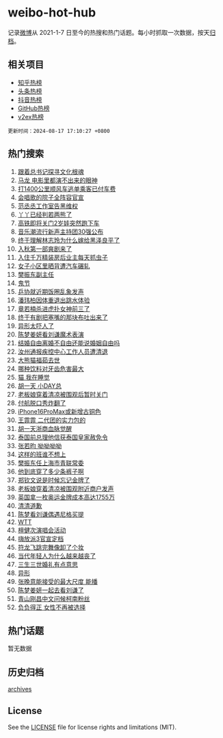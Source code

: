 # weibo-hot-hub

记录[微博](https://www.weibo.com)从 2021-1-7 日至今的热搜和热门话题。每小时抓取一次数据，按天[归档](archives)。

## 相关项目

- [知乎热榜](https://github.com/lonnyzhang423/zhihu-hot-hub)
- [头条热榜](https://github.com/lonnyzhang423/toutiao-hot-hub)
- [抖音热榜](https://github.com/lonnyzhang423/douyin-hot-hub)
- [GitHub热榜](https://github.com/lonnyzhang423/github-hot-hub)
- [v2ex热榜](https://github.com/lonnyzhang423/v2ex-hot-hub)


`更新时间：2024-08-17 17:10:27 +0800`

## 热门搜索

1. [跟着总书记探寻文化根魂](https://m.weibo.cn/search?containerid=100103type%3D1%26t%3D10%26q%3D%23%E8%B7%9F%E7%9D%80%E6%80%BB%E4%B9%A6%E8%AE%B0%E6%8E%A2%E5%AF%BB%E6%96%87%E5%8C%96%E6%A0%B9%E9%AD%82%23&stream_entry_id=51&isnewpage=1&extparam=seat%3D1%26stream_entry_id%3D51%26c_type%3D51%26dgr%3D0%26cate%3D10103%26q%3D%2523%25E8%25B7%259F%25E7%259D%2580%25E6%2580%25BB%25E4%25B9%25A6%25E8%25AE%25B0%25E6%258E%25A2%25E5%25AF%25BB%25E6%2596%2587%25E5%258C%2596%25E6%25A0%25B9%25E9%25AD%2582%2523%26pos%3D0%26filter_type%3Drealtimehot%26display_time%3D1723885826%26pre_seqid%3D1723885826642016269168)
1. [马龙 电影里都演不出来的眼神](https://m.weibo.cn/search?containerid=100103type%3D1%26t%3D10%26q%3D%E9%A9%AC%E9%BE%99+%E7%94%B5%E5%BD%B1%E9%87%8C%E9%83%BD%E6%BC%94%E4%B8%8D%E5%87%BA%E6%9D%A5%E7%9A%84%E7%9C%BC%E7%A5%9E&stream_entry_id=31&isnewpage=1&extparam=seat%3D1%26stream_entry_id%3D31%26realpos%3D1%26dgr%3D0%26pos%3D0%26filter_type%3Drealtimehot%26c_type%3D31%26band_rank%3D1%26lcate%3D5001%26q%3D%25E9%25A9%25AC%25E9%25BE%2599%2520%25E7%2594%25B5%25E5%25BD%25B1%25E9%2587%258C%25E9%2583%25BD%25E6%25BC%2594%25E4%25B8%258D%25E5%2587%25BA%25E6%259D%25A5%25E7%259A%2584%25E7%259C%25BC%25E7%25A5%259E%26cate%3D5001%26flag%3D1%26display_time%3D1723885826%26pre_seqid%3D1723885826642016269168)
1. [打1400公里顺风车逃单乘客已付车费](https://m.weibo.cn/search?containerid=100103type%3D1%26t%3D10%26q%3D%23%E6%89%931400%E5%85%AC%E9%87%8C%E9%A1%BA%E9%A3%8E%E8%BD%A6%E9%80%83%E5%8D%95%E4%B9%98%E5%AE%A2%E5%B7%B2%E4%BB%98%E8%BD%A6%E8%B4%B9%23&stream_entry_id=31&isnewpage=1&extparam=seat%3D1%26stream_entry_id%3D31%26realpos%3D2%26dgr%3D0%26pos%3D1%26filter_type%3Drealtimehot%26c_type%3D31%26band_rank%3D2%26lcate%3D5001%26q%3D%2523%25E6%2589%25931400%25E5%2585%25AC%25E9%2587%258C%25E9%25A1%25BA%25E9%25A3%258E%25E8%25BD%25A6%25E9%2580%2583%25E5%258D%2595%25E4%25B9%2598%25E5%25AE%25A2%25E5%25B7%25B2%25E4%25BB%2598%25E8%25BD%25A6%25E8%25B4%25B9%2523%26cate%3D5001%26flag%3D1%26display_time%3D1723885826%26pre_seqid%3D1723885826642016269168)
1. [会唱歌的院子全阵容官宣](https://m.weibo.cn/search?containerid=100103type%3D1%26t%3D10%26q%3D%23%E4%BC%9A%E5%94%B1%E6%AD%8C%E7%9A%84%E9%99%A2%E5%AD%90%E5%85%A8%E9%98%B5%E5%AE%B9%E5%AE%98%E5%AE%A3%23&stream_entry_id=31&isnewpage=1&extparam=seat%3D1%26stream_entry_id%3D31%26realpos%3D3%26dgr%3D0%26pos%3D2%26filter_type%3Drealtimehot%26c_type%3D31%26band_rank%3D3%26lcate%3D5001%26q%3D%2523%25E4%25BC%259A%25E5%2594%25B1%25E6%25AD%258C%25E7%259A%2584%25E9%2599%25A2%25E5%25AD%2590%25E5%2585%25A8%25E9%2598%25B5%25E5%25AE%25B9%25E5%25AE%2598%25E5%25AE%25A3%2523%26cate%3D5001%26flag%3D0%26display_time%3D1723885826%26pre_seqid%3D1723885826642016269168)
1. [范丞丞工作室告黑维权](https://m.weibo.cn/search?containerid=100103type%3D1%26t%3D10%26q%3D%23%E8%8C%83%E4%B8%9E%E4%B8%9E%E5%B7%A5%E4%BD%9C%E5%AE%A4%E5%91%8A%E9%BB%91%E7%BB%B4%E6%9D%83%23&stream_entry_id=31&isnewpage=1&extparam=seat%3D1%26stream_entry_id%3D31%26realpos%3D4%26dgr%3D0%26pos%3D3%26filter_type%3Drealtimehot%26c_type%3D31%26band_rank%3D4%26lcate%3D5001%26q%3D%2523%25E8%258C%2583%25E4%25B8%259E%25E4%25B8%259E%25E5%25B7%25A5%25E4%25BD%259C%25E5%25AE%25A4%25E5%2591%258A%25E9%25BB%2591%25E7%25BB%25B4%25E6%259D%2583%2523%26cate%3D5001%26flag%3D2%26display_time%3D1723885826%26pre_seqid%3D1723885826642016269168)
1. [丫丫已经判若两熊了](https://m.weibo.cn/search?containerid=100103type%3D1%26t%3D10%26q%3D%E4%B8%AB%E4%B8%AB%E5%B7%B2%E7%BB%8F%E5%88%A4%E8%8B%A5%E4%B8%A4%E7%86%8A%E4%BA%86&stream_entry_id=31&isnewpage=1&extparam=seat%3D1%26stream_entry_id%3D31%26realpos%3D5%26dgr%3D0%26pos%3D4%26filter_type%3Drealtimehot%26c_type%3D31%26band_rank%3D5%26lcate%3D5001%26q%3D%25E4%25B8%25AB%25E4%25B8%25AB%25E5%25B7%25B2%25E7%25BB%258F%25E5%2588%25A4%25E8%258B%25A5%25E4%25B8%25A4%25E7%2586%258A%25E4%25BA%2586%26cate%3D5001%26flag%3D2%26display_time%3D1723885826%26pre_seqid%3D1723885826642016269168)
1. [高铁即将关门2岁娃突然跑下车](https://m.weibo.cn/search?containerid=100103type%3D1%26t%3D10%26q%3D%23%E9%AB%98%E9%93%81%E5%8D%B3%E5%B0%86%E5%85%B3%E9%97%A82%E5%B2%81%E5%A8%83%E7%AA%81%E7%84%B6%E8%B7%91%E4%B8%8B%E8%BD%A6%23&stream_entry_id=31&isnewpage=1&extparam=seat%3D1%26stream_entry_id%3D31%26realpos%3D6%26dgr%3D0%26pos%3D5%26filter_type%3Drealtimehot%26c_type%3D31%26band_rank%3D6%26lcate%3D5001%26q%3D%2523%25E9%25AB%2598%25E9%2593%2581%25E5%258D%25B3%25E5%25B0%2586%25E5%2585%25B3%25E9%2597%25A82%25E5%25B2%2581%25E5%25A8%2583%25E7%25AA%2581%25E7%2584%25B6%25E8%25B7%2591%25E4%25B8%258B%25E8%25BD%25A6%2523%26cate%3D5001%26flag%3D0%26display_time%3D1723885826%26pre_seqid%3D1723885826642016269168)
1. [音乐潮流行新声主持团30强公布](https://m.weibo.cn/search?containerid=100103type%3D1%26t%3D10%26q%3D%23%E9%9F%B3%E4%B9%90%E6%BD%AE%E6%B5%81%E8%A1%8C%E6%96%B0%E5%A3%B0%E4%B8%BB%E6%8C%81%E5%9B%A230%E5%BC%BA%E5%85%AC%E5%B8%83%23&stream_entry_id=31&isnewpage=1&extparam=seat%3D1%26stream_entry_id%3D31%26q%3D%2523%25E9%259F%25B3%25E4%25B9%2590%25E6%25BD%25AE%25E6%25B5%2581%25E8%25A1%258C%25E6%2596%25B0%25E5%25A3%25B0%25E4%25B8%25BB%25E6%258C%2581%25E5%259B%25A230%25E5%25BC%25BA%25E5%2585%25AC%25E5%25B8%2583%2523%26dgr%3D0%26adid%3D250635%26pos%3D6%26filter_type%3Drealtimehot%26is_ad_pos%3D1%26c_type%3D31%26band_rank%3D7%26lcate%3D5001%26cate%3D5001%26display_time%3D1723885826%26pre_seqid%3D1723885826642016269168)
1. [终于理解林志玲为什么嫁给黑泽良平了](https://m.weibo.cn/search?containerid=100103type%3D1%26t%3D10%26q%3D%E7%BB%88%E4%BA%8E%E7%90%86%E8%A7%A3%E6%9E%97%E5%BF%97%E7%8E%B2%E4%B8%BA%E4%BB%80%E4%B9%88%E5%AB%81%E7%BB%99%E9%BB%91%E6%B3%BD%E8%89%AF%E5%B9%B3%E4%BA%86&stream_entry_id=31&isnewpage=1&extparam=seat%3D1%26stream_entry_id%3D31%26realpos%3D7%26dgr%3D0%26pos%3D7%26filter_type%3Drealtimehot%26c_type%3D31%26band_rank%3D7%26lcate%3D5001%26q%3D%25E7%25BB%2588%25E4%25BA%258E%25E7%2590%2586%25E8%25A7%25A3%25E6%259E%2597%25E5%25BF%2597%25E7%258E%25B2%25E4%25B8%25BA%25E4%25BB%2580%25E4%25B9%2588%25E5%25AB%2581%25E7%25BB%2599%25E9%25BB%2591%25E6%25B3%25BD%25E8%2589%25AF%25E5%25B9%25B3%25E4%25BA%2586%26cate%3D5001%26flag%3D2%26display_time%3D1723885826%26pre_seqid%3D1723885826642016269168)
1. [入秋第一部爽剧来了](https://m.weibo.cn/search?containerid=100103type%3D1%26t%3D10%26q%3D%E5%85%A5%E7%A7%8B%E7%AC%AC%E4%B8%80%E9%83%A8%E7%88%BD%E5%89%A7%E6%9D%A5%E4%BA%86&stream_entry_id=31&isnewpage=1&extparam=seat%3D1%26stream_entry_id%3D31%26realpos%3D8%26dgr%3D0%26pos%3D8%26filter_type%3Drealtimehot%26c_type%3D31%26band_rank%3D8%26lcate%3D5001%26q%3D%25E5%2585%25A5%25E7%25A7%258B%25E7%25AC%25AC%25E4%25B8%2580%25E9%2583%25A8%25E7%2588%25BD%25E5%2589%25A7%25E6%259D%25A5%25E4%25BA%2586%26cate%3D5001%26flag%3D2%26display_time%3D1723885826%26pre_seqid%3D1723885826642016269168)
1. [入住千万精装房后业主每天抓虫子](https://m.weibo.cn/search?containerid=100103type%3D1%26t%3D10%26q%3D%23%E5%85%A5%E4%BD%8F%E5%8D%83%E4%B8%87%E7%B2%BE%E8%A3%85%E6%88%BF%E5%90%8E%E4%B8%9A%E4%B8%BB%E6%AF%8F%E5%A4%A9%E6%8A%93%E8%99%AB%E5%AD%90%23&stream_entry_id=31&isnewpage=1&extparam=seat%3D1%26stream_entry_id%3D31%26realpos%3D9%26dgr%3D0%26pos%3D9%26filter_type%3Drealtimehot%26c_type%3D31%26band_rank%3D9%26lcate%3D5001%26q%3D%2523%25E5%2585%25A5%25E4%25BD%258F%25E5%258D%2583%25E4%25B8%2587%25E7%25B2%25BE%25E8%25A3%2585%25E6%2588%25BF%25E5%2590%258E%25E4%25B8%259A%25E4%25B8%25BB%25E6%25AF%258F%25E5%25A4%25A9%25E6%258A%2593%25E8%2599%25AB%25E5%25AD%2590%2523%26cate%3D5001%26flag%3D0%26display_time%3D1723885826%26pre_seqid%3D1723885826642016269168)
1. [女子小区里晒背遭汽车碾轧](https://m.weibo.cn/search?containerid=100103type%3D1%26t%3D10%26q%3D%23%E5%A5%B3%E5%AD%90%E5%B0%8F%E5%8C%BA%E9%87%8C%E6%99%92%E8%83%8C%E9%81%AD%E6%B1%BD%E8%BD%A6%E7%A2%BE%E8%BD%A7%23&stream_entry_id=31&isnewpage=1&extparam=seat%3D1%26stream_entry_id%3D31%26realpos%3D10%26dgr%3D0%26pos%3D10%26filter_type%3Drealtimehot%26c_type%3D31%26band_rank%3D10%26lcate%3D5001%26q%3D%2523%25E5%25A5%25B3%25E5%25AD%2590%25E5%25B0%258F%25E5%258C%25BA%25E9%2587%258C%25E6%2599%2592%25E8%2583%258C%25E9%2581%25AD%25E6%25B1%25BD%25E8%25BD%25A6%25E7%25A2%25BE%25E8%25BD%25A7%2523%26cate%3D5001%26flag%3D0%26display_time%3D1723885826%26pre_seqid%3D1723885826642016269168)
1. [樊振东副主任](https://m.weibo.cn/search?containerid=100103type%3D1%26t%3D10%26q%3D%23%E6%A8%8A%E6%8C%AF%E4%B8%9C%E5%89%AF%E4%B8%BB%E4%BB%BB%23&stream_entry_id=31&isnewpage=1&extparam=seat%3D1%26stream_entry_id%3D31%26realpos%3D11%26dgr%3D0%26pos%3D11%26filter_type%3Drealtimehot%26c_type%3D31%26band_rank%3D11%26lcate%3D5001%26q%3D%2523%25E6%25A8%258A%25E6%258C%25AF%25E4%25B8%259C%25E5%2589%25AF%25E4%25B8%25BB%25E4%25BB%25BB%2523%26cate%3D5001%26flag%3D2%26display_time%3D1723885826%26pre_seqid%3D1723885826642016269168)
1. [鬼节](https://m.weibo.cn/search?containerid=100103type%3D1%26t%3D10%26q%3D%E9%AC%BC%E8%8A%82&stream_entry_id=31&isnewpage=1&extparam=seat%3D1%26stream_entry_id%3D31%26realpos%3D12%26dgr%3D0%26pos%3D12%26filter_type%3Drealtimehot%26c_type%3D31%26band_rank%3D12%26lcate%3D5001%26q%3D%25E9%25AC%25BC%25E8%258A%2582%26cate%3D5001%26flag%3D2%26display_time%3D1723885826%26pre_seqid%3D1723885826642016269168)
1. [乒协就近期饭圈乱象发声](https://m.weibo.cn/search?containerid=100103type%3D1%26t%3D10%26q%3D%23%E4%B9%92%E5%8D%8F%E5%B0%B1%E8%BF%91%E6%9C%9F%E9%A5%AD%E5%9C%88%E4%B9%B1%E8%B1%A1%E5%8F%91%E5%A3%B0%23&stream_entry_id=31&isnewpage=1&extparam=seat%3D1%26stream_entry_id%3D31%26realpos%3D13%26dgr%3D0%26pos%3D13%26filter_type%3Drealtimehot%26c_type%3D31%26band_rank%3D13%26lcate%3D5001%26q%3D%2523%25E4%25B9%2592%25E5%258D%258F%25E5%25B0%25B1%25E8%25BF%2591%25E6%259C%259F%25E9%25A5%25AD%25E5%259C%2588%25E4%25B9%25B1%25E8%25B1%25A1%25E5%258F%2591%25E5%25A3%25B0%2523%26cate%3D5001%26flag%3D0%26display_time%3D1723885826%26pre_seqid%3D1723885826642016269168)
1. [潘玮柏因体重退出跳水体验](https://m.weibo.cn/search?containerid=100103type%3D1%26t%3D10%26q%3D%E6%BD%98%E7%8E%AE%E6%9F%8F%E5%9B%A0%E4%BD%93%E9%87%8D%E9%80%80%E5%87%BA%E8%B7%B3%E6%B0%B4%E4%BD%93%E9%AA%8C&stream_entry_id=31&isnewpage=1&extparam=seat%3D1%26stream_entry_id%3D31%26realpos%3D14%26dgr%3D0%26pos%3D14%26filter_type%3Drealtimehot%26c_type%3D31%26band_rank%3D14%26lcate%3D5001%26q%3D%25E6%25BD%2598%25E7%258E%25AE%25E6%259F%258F%25E5%259B%25A0%25E4%25BD%2593%25E9%2587%258D%25E9%2580%2580%25E5%2587%25BA%25E8%25B7%25B3%25E6%25B0%25B4%25E4%25BD%2593%25E9%25AA%258C%26cate%3D5001%26flag%3D2%26display_time%3D1723885826%26pre_seqid%3D1723885826642016269168)
1. [章若楠杀进虎扑女神前三了](https://m.weibo.cn/search?containerid=100103type%3D1%26t%3D10%26q%3D%23%E7%AB%A0%E8%8B%A5%E6%A5%A0%E6%9D%80%E8%BF%9B%E8%99%8E%E6%89%91%E5%A5%B3%E7%A5%9E%E5%89%8D%E4%B8%89%E4%BA%86%23&stream_entry_id=31&isnewpage=1&extparam=seat%3D1%26stream_entry_id%3D31%26realpos%3D15%26dgr%3D0%26pos%3D15%26filter_type%3Drealtimehot%26c_type%3D31%26band_rank%3D15%26lcate%3D5001%26q%3D%2523%25E7%25AB%25A0%25E8%258B%25A5%25E6%25A5%25A0%25E6%259D%2580%25E8%25BF%259B%25E8%2599%258E%25E6%2589%2591%25E5%25A5%25B3%25E7%25A5%259E%25E5%2589%258D%25E4%25B8%2589%25E4%25BA%2586%2523%26cate%3D5001%26flag%3D0%26display_time%3D1723885826%26pre_seqid%3D1723885826642016269168)
1. [终于有剧把塞嘴的那块布吐出来了](https://m.weibo.cn/search?containerid=100103type%3D1%26t%3D10%26q%3D%E7%BB%88%E4%BA%8E%E6%9C%89%E5%89%A7%E6%8A%8A%E5%A1%9E%E5%98%B4%E7%9A%84%E9%82%A3%E5%9D%97%E5%B8%83%E5%90%90%E5%87%BA%E6%9D%A5%E4%BA%86&stream_entry_id=31&isnewpage=1&extparam=seat%3D1%26stream_entry_id%3D31%26realpos%3D16%26dgr%3D0%26pos%3D16%26filter_type%3Drealtimehot%26c_type%3D31%26band_rank%3D16%26lcate%3D5001%26q%3D%25E7%25BB%2588%25E4%25BA%258E%25E6%259C%2589%25E5%2589%25A7%25E6%258A%258A%25E5%25A1%259E%25E5%2598%25B4%25E7%259A%2584%25E9%2582%25A3%25E5%259D%2597%25E5%25B8%2583%25E5%2590%2590%25E5%2587%25BA%25E6%259D%25A5%25E4%25BA%2586%26cate%3D5001%26flag%3D0%26display_time%3D1723885826%26pre_seqid%3D1723885826642016269168)
1. [异形太吓人了](https://m.weibo.cn/search?containerid=100103type%3D1%26t%3D10%26q%3D%23%E5%BC%82%E5%BD%A2%E5%A4%AA%E5%90%93%E4%BA%BA%E4%BA%86%23&stream_entry_id=31&isnewpage=1&extparam=seat%3D1%26stream_entry_id%3D31%26realpos%3D17%26dgr%3D0%26pos%3D17%26filter_type%3Drealtimehot%26c_type%3D31%26band_rank%3D17%26lcate%3D5001%26q%3D%2523%25E5%25BC%2582%25E5%25BD%25A2%25E5%25A4%25AA%25E5%2590%2593%25E4%25BA%25BA%25E4%25BA%2586%2523%26cate%3D5001%26flag%3D0%26display_time%3D1723885826%26pre_seqid%3D1723885826642016269168)
1. [陈梦姜妍看刘谦魔术表演](https://m.weibo.cn/search?containerid=100103type%3D1%26t%3D10%26q%3D%23%E9%99%88%E6%A2%A6%E5%A7%9C%E5%A6%8D%E7%9C%8B%E5%88%98%E8%B0%A6%E9%AD%94%E6%9C%AF%E8%A1%A8%E6%BC%94%23&stream_entry_id=31&isnewpage=1&extparam=seat%3D1%26stream_entry_id%3D31%26realpos%3D18%26dgr%3D0%26pos%3D18%26filter_type%3Drealtimehot%26c_type%3D31%26band_rank%3D18%26lcate%3D5001%26q%3D%2523%25E9%2599%2588%25E6%25A2%25A6%25E5%25A7%259C%25E5%25A6%258D%25E7%259C%258B%25E5%2588%2598%25E8%25B0%25A6%25E9%25AD%2594%25E6%259C%25AF%25E8%25A1%25A8%25E6%25BC%2594%2523%26cate%3D5001%26flag%3D0%26display_time%3D1723885826%26pre_seqid%3D1723885826642016269168)
1. [结婚自由离婚不自由还能说婚姻自由吗](https://m.weibo.cn/search?containerid=100103type%3D1%26t%3D10%26q%3D%23%E7%BB%93%E5%A9%9A%E8%87%AA%E7%94%B1%E7%A6%BB%E5%A9%9A%E4%B8%8D%E8%87%AA%E7%94%B1%E8%BF%98%E8%83%BD%E8%AF%B4%E5%A9%9A%E5%A7%BB%E8%87%AA%E7%94%B1%E5%90%97%23&stream_entry_id=31&isnewpage=1&extparam=seat%3D1%26stream_entry_id%3D31%26realpos%3D19%26dgr%3D0%26pos%3D19%26filter_type%3Drealtimehot%26c_type%3D31%26band_rank%3D19%26lcate%3D5001%26q%3D%2523%25E7%25BB%2593%25E5%25A9%259A%25E8%2587%25AA%25E7%2594%25B1%25E7%25A6%25BB%25E5%25A9%259A%25E4%25B8%258D%25E8%2587%25AA%25E7%2594%25B1%25E8%25BF%2598%25E8%2583%25BD%25E8%25AF%25B4%25E5%25A9%259A%25E5%25A7%25BB%25E8%2587%25AA%25E7%2594%25B1%25E5%2590%2597%2523%26cate%3D5001%26flag%3D0%26display_time%3D1723885826%26pre_seqid%3D1723885826642016269168)
1. [汝州通报疾控中心工作人员遭清退](https://m.weibo.cn/search?containerid=100103type%3D1%26t%3D10%26q%3D%23%E6%B1%9D%E5%B7%9E%E9%80%9A%E6%8A%A5%E7%96%BE%E6%8E%A7%E4%B8%AD%E5%BF%83%E5%B7%A5%E4%BD%9C%E4%BA%BA%E5%91%98%E9%81%AD%E6%B8%85%E9%80%80%23&stream_entry_id=31&isnewpage=1&extparam=seat%3D1%26stream_entry_id%3D31%26realpos%3D20%26dgr%3D0%26pos%3D20%26filter_type%3Drealtimehot%26c_type%3D31%26band_rank%3D20%26lcate%3D5001%26q%3D%2523%25E6%25B1%259D%25E5%25B7%259E%25E9%2580%259A%25E6%258A%25A5%25E7%2596%25BE%25E6%258E%25A7%25E4%25B8%25AD%25E5%25BF%2583%25E5%25B7%25A5%25E4%25BD%259C%25E4%25BA%25BA%25E5%2591%2598%25E9%2581%25AD%25E6%25B8%2585%25E9%2580%2580%2523%26cate%3D5001%26flag%3D0%26display_time%3D1723885826%26pre_seqid%3D1723885826642016269168)
1. [大熊猫福茹去世](https://m.weibo.cn/search?containerid=100103type%3D1%26t%3D10%26q%3D%23%E5%A4%A7%E7%86%8A%E7%8C%AB%E7%A6%8F%E8%8C%B9%E5%8E%BB%E4%B8%96%23&stream_entry_id=31&isnewpage=1&extparam=seat%3D1%26stream_entry_id%3D31%26realpos%3D21%26dgr%3D0%26pos%3D21%26filter_type%3Drealtimehot%26c_type%3D31%26band_rank%3D21%26lcate%3D5001%26q%3D%2523%25E5%25A4%25A7%25E7%2586%258A%25E7%258C%25AB%25E7%25A6%258F%25E8%258C%25B9%25E5%258E%25BB%25E4%25B8%2596%2523%26cate%3D5001%26flag%3D0%26display_time%3D1723885826%26pre_seqid%3D1723885826642016269168)
1. [哪种饮料对牙齿危害最大](https://m.weibo.cn/search?containerid=100103type%3D1%26t%3D10%26q%3D%23%E5%93%AA%E7%A7%8D%E9%A5%AE%E6%96%99%E5%AF%B9%E7%89%99%E9%BD%BF%E5%8D%B1%E5%AE%B3%E6%9C%80%E5%A4%A7%23&stream_entry_id=31&isnewpage=1&extparam=seat%3D1%26stream_entry_id%3D31%26realpos%3D22%26dgr%3D0%26pos%3D22%26filter_type%3Drealtimehot%26c_type%3D31%26band_rank%3D22%26lcate%3D5001%26q%3D%2523%25E5%2593%25AA%25E7%25A7%258D%25E9%25A5%25AE%25E6%2596%2599%25E5%25AF%25B9%25E7%2589%2599%25E9%25BD%25BF%25E5%258D%25B1%25E5%25AE%25B3%25E6%259C%2580%25E5%25A4%25A7%2523%26cate%3D5001%26flag%3D0%26display_time%3D1723885826%26pre_seqid%3D1723885826642016269168)
1. [猫 我在睡觉](https://m.weibo.cn/search?containerid=100103type%3D1%26t%3D10%26q%3D%E7%8C%AB+%E6%88%91%E5%9C%A8%E7%9D%A1%E8%A7%89&stream_entry_id=31&isnewpage=1&extparam=seat%3D1%26stream_entry_id%3D31%26realpos%3D23%26dgr%3D0%26pos%3D23%26filter_type%3Drealtimehot%26c_type%3D31%26band_rank%3D23%26lcate%3D5001%26q%3D%25E7%258C%25AB%2520%25E6%2588%2591%25E5%259C%25A8%25E7%259D%25A1%25E8%25A7%2589%26cate%3D5001%26flag%3D0%26display_time%3D1723885826%26pre_seqid%3D1723885826642016269168)
1. [胡一天 小DAY总](https://m.weibo.cn/search?containerid=100103type%3D1%26t%3D10%26q%3D%E8%83%A1%E4%B8%80%E5%A4%A9+%E5%B0%8FDAY%E6%80%BB&stream_entry_id=31&isnewpage=1&extparam=seat%3D1%26stream_entry_id%3D31%26realpos%3D24%26dgr%3D0%26pos%3D24%26filter_type%3Drealtimehot%26c_type%3D31%26band_rank%3D24%26lcate%3D5001%26q%3D%25E8%2583%25A1%25E4%25B8%2580%25E5%25A4%25A9%2520%25E5%25B0%258FDAY%25E6%2580%25BB%26cate%3D5001%26flag%3D0%26display_time%3D1723885826%26pre_seqid%3D1723885826642016269168)
1. [老板娘穿着清凉被围观后暂时关门](https://m.weibo.cn/search?containerid=100103type%3D1%26t%3D10%26q%3D%23%E8%80%81%E6%9D%BF%E5%A8%98%E7%A9%BF%E7%9D%80%E6%B8%85%E5%87%89%E8%A2%AB%E5%9B%B4%E8%A7%82%E5%90%8E%E6%9A%82%E6%97%B6%E5%85%B3%E9%97%A8%23&stream_entry_id=31&isnewpage=1&extparam=seat%3D1%26stream_entry_id%3D31%26realpos%3D25%26dgr%3D0%26pos%3D25%26filter_type%3Drealtimehot%26c_type%3D31%26band_rank%3D25%26lcate%3D5001%26q%3D%2523%25E8%2580%2581%25E6%259D%25BF%25E5%25A8%2598%25E7%25A9%25BF%25E7%259D%2580%25E6%25B8%2585%25E5%2587%2589%25E8%25A2%25AB%25E5%259B%25B4%25E8%25A7%2582%25E5%2590%258E%25E6%259A%2582%25E6%2597%25B6%25E5%2585%25B3%25E9%2597%25A8%2523%26cate%3D5001%26flag%3D0%26display_time%3D1723885826%26pre_seqid%3D1723885826642016269168)
1. [付航脱口秀炸翻了](https://m.weibo.cn/search?containerid=100103type%3D1%26t%3D10%26q%3D%E4%BB%98%E8%88%AA%E8%84%B1%E5%8F%A3%E7%A7%80%E7%82%B8%E7%BF%BB%E4%BA%86&stream_entry_id=31&isnewpage=1&extparam=seat%3D1%26stream_entry_id%3D31%26realpos%3D26%26dgr%3D0%26pos%3D26%26filter_type%3Drealtimehot%26c_type%3D31%26band_rank%3D26%26lcate%3D5001%26q%3D%25E4%25BB%2598%25E8%2588%25AA%25E8%2584%25B1%25E5%258F%25A3%25E7%25A7%2580%25E7%2582%25B8%25E7%25BF%25BB%25E4%25BA%2586%26cate%3D5001%26flag%3D0%26display_time%3D1723885826%26pre_seqid%3D1723885826642016269168)
1. [iPhone16ProMax或新增古铜色](https://m.weibo.cn/search?containerid=100103type%3D1%26t%3D10%26q%3D%23iPhone16ProMax%E6%88%96%E6%96%B0%E5%A2%9E%E5%8F%A4%E9%93%9C%E8%89%B2%23&stream_entry_id=31&isnewpage=1&extparam=seat%3D1%26stream_entry_id%3D31%26realpos%3D27%26dgr%3D0%26pos%3D27%26filter_type%3Drealtimehot%26c_type%3D31%26band_rank%3D27%26lcate%3D5001%26q%3D%2523iPhone16ProMax%25E6%2588%2596%25E6%2596%25B0%25E5%25A2%259E%25E5%258F%25A4%25E9%2593%259C%25E8%2589%25B2%2523%26cate%3D5001%26flag%3D0%26display_time%3D1723885826%26pre_seqid%3D1723885826642016269168)
1. [王霏霏 二代团的实力包的](https://m.weibo.cn/search?containerid=100103type%3D1%26t%3D10%26q%3D%E7%8E%8B%E9%9C%8F%E9%9C%8F+%E4%BA%8C%E4%BB%A3%E5%9B%A2%E7%9A%84%E5%AE%9E%E5%8A%9B%E5%8C%85%E7%9A%84&stream_entry_id=31&isnewpage=1&extparam=seat%3D1%26stream_entry_id%3D31%26realpos%3D28%26dgr%3D0%26pos%3D28%26filter_type%3Drealtimehot%26c_type%3D31%26band_rank%3D28%26lcate%3D5001%26q%3D%25E7%258E%258B%25E9%259C%258F%25E9%259C%258F%2520%25E4%25BA%258C%25E4%25BB%25A3%25E5%259B%25A2%25E7%259A%2584%25E5%25AE%259E%25E5%258A%259B%25E5%258C%2585%25E7%259A%2584%26cate%3D5001%26flag%3D1%26display_time%3D1723885826%26pre_seqid%3D1723885826642016269168)
1. [胡一天浙商血脉觉醒](https://m.weibo.cn/search?containerid=100103type%3D1%26t%3D10%26q%3D%E8%83%A1%E4%B8%80%E5%A4%A9%E6%B5%99%E5%95%86%E8%A1%80%E8%84%89%E8%A7%89%E9%86%92&stream_entry_id=31&isnewpage=1&extparam=seat%3D1%26stream_entry_id%3D31%26realpos%3D29%26dgr%3D0%26pos%3D29%26filter_type%3Drealtimehot%26c_type%3D31%26band_rank%3D29%26lcate%3D5001%26q%3D%25E8%2583%25A1%25E4%25B8%2580%25E5%25A4%25A9%25E6%25B5%2599%25E5%2595%2586%25E8%25A1%2580%25E8%2584%2589%25E8%25A7%2589%25E9%2586%2592%26cate%3D5001%26flag%3D1%26display_time%3D1723885826%26pre_seqid%3D1723885826642016269168)
1. [泰国前总理他信获泰国皇家赦免令](https://m.weibo.cn/search?containerid=100103type%3D1%26t%3D10%26q%3D%23%E6%B3%B0%E5%9B%BD%E5%89%8D%E6%80%BB%E7%90%86%E4%BB%96%E4%BF%A1%E8%8E%B7%E6%B3%B0%E5%9B%BD%E7%9A%87%E5%AE%B6%E8%B5%A6%E5%85%8D%E4%BB%A4%23&stream_entry_id=31&isnewpage=1&extparam=seat%3D1%26stream_entry_id%3D31%26realpos%3D30%26dgr%3D0%26pos%3D30%26filter_type%3Drealtimehot%26c_type%3D31%26band_rank%3D30%26lcate%3D5001%26q%3D%2523%25E6%25B3%25B0%25E5%259B%25BD%25E5%2589%258D%25E6%2580%25BB%25E7%2590%2586%25E4%25BB%2596%25E4%25BF%25A1%25E8%258E%25B7%25E6%25B3%25B0%25E5%259B%25BD%25E7%259A%2587%25E5%25AE%25B6%25E8%25B5%25A6%25E5%2585%258D%25E4%25BB%25A4%2523%26cate%3D5001%26flag%3D1%26display_time%3D1723885826%26pre_seqid%3D1723885826642016269168)
1. [张若昀 呦呦呦呦](https://m.weibo.cn/search?containerid=100103type%3D1%26t%3D10%26q%3D%E5%BC%A0%E8%8B%A5%E6%98%80+%E5%91%A6%E5%91%A6%E5%91%A6%E5%91%A6&stream_entry_id=31&isnewpage=1&extparam=seat%3D1%26stream_entry_id%3D31%26realpos%3D31%26dgr%3D0%26pos%3D31%26filter_type%3Drealtimehot%26c_type%3D31%26band_rank%3D31%26lcate%3D5001%26q%3D%25E5%25BC%25A0%25E8%258B%25A5%25E6%2598%2580%2520%25E5%2591%25A6%25E5%2591%25A6%25E5%2591%25A6%25E5%2591%25A6%26cate%3D5001%26flag%3D0%26display_time%3D1723885826%26pre_seqid%3D1723885826642016269168)
1. [这样的班谁不想上](https://m.weibo.cn/search?containerid=100103type%3D1%26t%3D10%26q%3D%23%E8%BF%99%E6%A0%B7%E7%9A%84%E7%8F%AD%E8%B0%81%E4%B8%8D%E6%83%B3%E4%B8%8A%23&stream_entry_id=31&isnewpage=1&extparam=seat%3D1%26stream_entry_id%3D31%26realpos%3D32%26dgr%3D0%26pos%3D32%26filter_type%3Drealtimehot%26c_type%3D31%26band_rank%3D32%26lcate%3D5001%26q%3D%2523%25E8%25BF%2599%25E6%25A0%25B7%25E7%259A%2584%25E7%258F%25AD%25E8%25B0%2581%25E4%25B8%258D%25E6%2583%25B3%25E4%25B8%258A%2523%26cate%3D5001%26flag%3D1%26display_time%3D1723885826%26pre_seqid%3D1723885826642016269168)
1. [樊振东任上海市青联常委](https://m.weibo.cn/search?containerid=100103type%3D1%26t%3D10%26q%3D%23%E6%A8%8A%E6%8C%AF%E4%B8%9C%E4%BB%BB%E4%B8%8A%E6%B5%B7%E5%B8%82%E9%9D%92%E8%81%94%E5%B8%B8%E5%A7%94%23&stream_entry_id=31&isnewpage=1&extparam=seat%3D1%26stream_entry_id%3D31%26realpos%3D33%26dgr%3D0%26pos%3D33%26filter_type%3Drealtimehot%26c_type%3D31%26band_rank%3D33%26lcate%3D5001%26q%3D%2523%25E6%25A8%258A%25E6%258C%25AF%25E4%25B8%259C%25E4%25BB%25BB%25E4%25B8%258A%25E6%25B5%25B7%25E5%25B8%2582%25E9%259D%2592%25E8%2581%2594%25E5%25B8%25B8%25E5%25A7%2594%2523%26cate%3D5001%26flag%3D0%26display_time%3D1723885826%26pre_seqid%3D1723885826642016269168)
1. [他到底穿了多少条裤子啊](https://m.weibo.cn/search?containerid=100103type%3D1%26t%3D10%26q%3D%23%E4%BB%96%E5%88%B0%E5%BA%95%E7%A9%BF%E4%BA%86%E5%A4%9A%E5%B0%91%E6%9D%A1%E8%A3%A4%E5%AD%90%E5%95%8A%23&stream_entry_id=31&isnewpage=1&extparam=seat%3D1%26stream_entry_id%3D31%26realpos%3D34%26dgr%3D0%26pos%3D34%26filter_type%3Drealtimehot%26c_type%3D31%26band_rank%3D34%26lcate%3D5001%26q%3D%2523%25E4%25BB%2596%25E5%2588%25B0%25E5%25BA%2595%25E7%25A9%25BF%25E4%25BA%2586%25E5%25A4%259A%25E5%25B0%2591%25E6%259D%25A1%25E8%25A3%25A4%25E5%25AD%2590%25E5%2595%258A%2523%26cate%3D5001%26flag%3D1%26display_time%3D1723885826%26pre_seqid%3D1723885826642016269168)
1. [郑钦文说是时候忘记金牌了](https://m.weibo.cn/search?containerid=100103type%3D1%26t%3D10%26q%3D%23%E9%83%91%E9%92%A6%E6%96%87%E8%AF%B4%E6%98%AF%E6%97%B6%E5%80%99%E5%BF%98%E8%AE%B0%E9%87%91%E7%89%8C%E4%BA%86%23&stream_entry_id=31&isnewpage=1&extparam=seat%3D1%26stream_entry_id%3D31%26realpos%3D35%26dgr%3D0%26pos%3D35%26filter_type%3Drealtimehot%26c_type%3D31%26band_rank%3D35%26lcate%3D5001%26q%3D%2523%25E9%2583%2591%25E9%2592%25A6%25E6%2596%2587%25E8%25AF%25B4%25E6%2598%25AF%25E6%2597%25B6%25E5%2580%2599%25E5%25BF%2598%25E8%25AE%25B0%25E9%2587%2591%25E7%2589%258C%25E4%25BA%2586%2523%26cate%3D5001%26flag%3D1%26display_time%3D1723885826%26pre_seqid%3D1723885826642016269168)
1. [老板娘穿着清凉被围观附近商户发声](https://m.weibo.cn/search?containerid=100103type%3D1%26t%3D10%26q%3D%23%E8%80%81%E6%9D%BF%E5%A8%98%E7%A9%BF%E7%9D%80%E6%B8%85%E5%87%89%E8%A2%AB%E5%9B%B4%E8%A7%82%E9%99%84%E8%BF%91%E5%95%86%E6%88%B7%E5%8F%91%E5%A3%B0%23&stream_entry_id=31&isnewpage=1&extparam=seat%3D1%26stream_entry_id%3D31%26realpos%3D36%26dgr%3D0%26pos%3D36%26filter_type%3Drealtimehot%26c_type%3D31%26band_rank%3D36%26lcate%3D5001%26q%3D%2523%25E8%2580%2581%25E6%259D%25BF%25E5%25A8%2598%25E7%25A9%25BF%25E7%259D%2580%25E6%25B8%2585%25E5%2587%2589%25E8%25A2%25AB%25E5%259B%25B4%25E8%25A7%2582%25E9%2599%2584%25E8%25BF%2591%25E5%2595%2586%25E6%2588%25B7%25E5%258F%2591%25E5%25A3%25B0%2523%26cate%3D5001%26flag%3D0%26display_time%3D1723885826%26pre_seqid%3D1723885826642016269168)
1. [英国拿一枚奥运金牌成本高达1755万](https://m.weibo.cn/search?containerid=100103type%3D1%26t%3D10%26q%3D%23%E8%8B%B1%E5%9B%BD%E6%8B%BF%E4%B8%80%E6%9E%9A%E5%A5%A5%E8%BF%90%E9%87%91%E7%89%8C%E6%88%90%E6%9C%AC%E9%AB%98%E8%BE%BE1755%E4%B8%87%23&stream_entry_id=31&isnewpage=1&extparam=seat%3D1%26stream_entry_id%3D31%26realpos%3D37%26dgr%3D0%26pos%3D37%26filter_type%3Drealtimehot%26c_type%3D31%26band_rank%3D37%26lcate%3D5001%26q%3D%2523%25E8%258B%25B1%25E5%259B%25BD%25E6%258B%25BF%25E4%25B8%2580%25E6%259E%259A%25E5%25A5%25A5%25E8%25BF%2590%25E9%2587%2591%25E7%2589%258C%25E6%2588%2590%25E6%259C%25AC%25E9%25AB%2598%25E8%25BE%25BE1755%25E4%25B8%2587%2523%26cate%3D5001%26flag%3D0%26display_time%3D1723885826%26pre_seqid%3D1723885826642016269168)
1. [清清道歉](https://m.weibo.cn/search?containerid=100103type%3D1%26t%3D10%26q%3D%23%E6%B8%85%E6%B8%85%E9%81%93%E6%AD%89%23&stream_entry_id=31&isnewpage=1&extparam=seat%3D1%26stream_entry_id%3D31%26realpos%3D38%26dgr%3D0%26pos%3D38%26filter_type%3Drealtimehot%26c_type%3D31%26band_rank%3D38%26lcate%3D5001%26q%3D%2523%25E6%25B8%2585%25E6%25B8%2585%25E9%2581%2593%25E6%25AD%2589%2523%26cate%3D5001%26flag%3D0%26display_time%3D1723885826%26pre_seqid%3D1723885826642016269168)
1. [陈梦看刘谦偶遇尼格买提](https://m.weibo.cn/search?containerid=100103type%3D1%26t%3D10%26q%3D%E9%99%88%E6%A2%A6%E7%9C%8B%E5%88%98%E8%B0%A6%E5%81%B6%E9%81%87%E5%B0%BC%E6%A0%BC%E4%B9%B0%E6%8F%90&stream_entry_id=31&isnewpage=1&extparam=seat%3D1%26stream_entry_id%3D31%26realpos%3D39%26dgr%3D0%26pos%3D39%26filter_type%3Drealtimehot%26c_type%3D31%26band_rank%3D39%26lcate%3D5001%26q%3D%25E9%2599%2588%25E6%25A2%25A6%25E7%259C%258B%25E5%2588%2598%25E8%25B0%25A6%25E5%2581%25B6%25E9%2581%2587%25E5%25B0%25BC%25E6%25A0%25BC%25E4%25B9%25B0%25E6%258F%2590%26cate%3D5001%26flag%3D1%26display_time%3D1723885826%26pre_seqid%3D1723885826642016269168)
1. [WTT](https://m.weibo.cn/search?containerid=100103type%3D1%26t%3D10%26q%3DWTT&stream_entry_id=31&isnewpage=1&extparam=seat%3D1%26stream_entry_id%3D31%26realpos%3D40%26dgr%3D0%26pos%3D40%26filter_type%3Drealtimehot%26c_type%3D31%26band_rank%3D40%26lcate%3D5001%26q%3DWTT%26cate%3D5001%26flag%3D0%26display_time%3D1723885826%26pre_seqid%3D1723885826642016269168)
1. [檀健次演唱会活动](https://m.weibo.cn/search?containerid=100103type%3D1%26t%3D10%26q%3D%23%E6%AA%80%E5%81%A5%E6%AC%A1%E6%BC%94%E5%94%B1%E4%BC%9A%E6%B4%BB%E5%8A%A8%23&stream_entry_id=31&isnewpage=1&extparam=seat%3D1%26stream_entry_id%3D31%26realpos%3D41%26dgr%3D0%26pos%3D41%26filter_type%3Drealtimehot%26c_type%3D31%26band_rank%3D41%26lcate%3D5001%26q%3D%2523%25E6%25AA%2580%25E5%2581%25A5%25E6%25AC%25A1%25E6%25BC%2594%25E5%2594%25B1%25E4%25BC%259A%25E6%25B4%25BB%25E5%258A%25A8%2523%26cate%3D5001%26flag%3D0%26display_time%3D1723885826%26pre_seqid%3D1723885826642016269168)
1. [嗨放派3官宣定档](https://m.weibo.cn/search?containerid=100103type%3D1%26t%3D10%26q%3D%23%E5%97%A8%E6%94%BE%E6%B4%BE3%E5%AE%98%E5%AE%A3%E5%AE%9A%E6%A1%A3%23&stream_entry_id=31&isnewpage=1&extparam=seat%3D1%26stream_entry_id%3D31%26realpos%3D42%26dgr%3D0%26pos%3D42%26filter_type%3Drealtimehot%26c_type%3D31%26band_rank%3D42%26lcate%3D5001%26q%3D%2523%25E5%2597%25A8%25E6%2594%25BE%25E6%25B4%25BE3%25E5%25AE%2598%25E5%25AE%25A3%25E5%25AE%259A%25E6%25A1%25A3%2523%26cate%3D5001%26flag%3D1%26display_time%3D1723885826%26pre_seqid%3D1723885826642016269168)
1. [符龙飞跳完舞像卸了个妆](https://m.weibo.cn/search?containerid=100103type%3D1%26t%3D10%26q%3D%E7%AC%A6%E9%BE%99%E9%A3%9E%E8%B7%B3%E5%AE%8C%E8%88%9E%E5%83%8F%E5%8D%B8%E4%BA%86%E4%B8%AA%E5%A6%86&stream_entry_id=31&isnewpage=1&extparam=seat%3D1%26stream_entry_id%3D31%26realpos%3D43%26dgr%3D0%26pos%3D43%26filter_type%3Drealtimehot%26c_type%3D31%26band_rank%3D43%26lcate%3D5001%26q%3D%25E7%25AC%25A6%25E9%25BE%2599%25E9%25A3%259E%25E8%25B7%25B3%25E5%25AE%258C%25E8%2588%259E%25E5%2583%258F%25E5%258D%25B8%25E4%25BA%2586%25E4%25B8%25AA%25E5%25A6%2586%26cate%3D5001%26flag%3D1%26display_time%3D1723885826%26pre_seqid%3D1723885826642016269168)
1. [当代年轻人为什么越来越丧了](https://m.weibo.cn/search?containerid=100103type%3D1%26t%3D10%26q%3D%23%E5%BD%93%E4%BB%A3%E5%B9%B4%E8%BD%BB%E4%BA%BA%E4%B8%BA%E4%BB%80%E4%B9%88%E8%B6%8A%E6%9D%A5%E8%B6%8A%E4%B8%A7%E4%BA%86%23&stream_entry_id=31&isnewpage=1&extparam=seat%3D1%26stream_entry_id%3D31%26realpos%3D44%26dgr%3D0%26pos%3D44%26filter_type%3Drealtimehot%26c_type%3D31%26band_rank%3D44%26lcate%3D5001%26q%3D%2523%25E5%25BD%2593%25E4%25BB%25A3%25E5%25B9%25B4%25E8%25BD%25BB%25E4%25BA%25BA%25E4%25B8%25BA%25E4%25BB%2580%25E4%25B9%2588%25E8%25B6%258A%25E6%259D%25A5%25E8%25B6%258A%25E4%25B8%25A7%25E4%25BA%2586%2523%26cate%3D5001%26flag%3D1%26display_time%3D1723885826%26pre_seqid%3D1723885826642016269168)
1. [三生三世婚礼有点意思](https://m.weibo.cn/search?containerid=100103type%3D1%26t%3D10%26q%3D%23%E4%B8%89%E7%94%9F%E4%B8%89%E4%B8%96%E5%A9%9A%E7%A4%BC%E6%9C%89%E7%82%B9%E6%84%8F%E6%80%9D%23&stream_entry_id=31&isnewpage=1&extparam=seat%3D1%26stream_entry_id%3D31%26realpos%3D45%26dgr%3D0%26pos%3D45%26filter_type%3Drealtimehot%26c_type%3D31%26band_rank%3D45%26lcate%3D5001%26q%3D%2523%25E4%25B8%2589%25E7%2594%259F%25E4%25B8%2589%25E4%25B8%2596%25E5%25A9%259A%25E7%25A4%25BC%25E6%259C%2589%25E7%2582%25B9%25E6%2584%258F%25E6%2580%259D%2523%26cate%3D5001%26flag%3D0%26display_time%3D1723885826%26pre_seqid%3D1723885826642016269168)
1. [异形](https://m.weibo.cn/search?containerid=100103type%3D1%26t%3D10%26q%3D%E5%BC%82%E5%BD%A2&stream_entry_id=31&isnewpage=1&extparam=seat%3D1%26stream_entry_id%3D31%26realpos%3D46%26dgr%3D0%26pos%3D46%26filter_type%3Drealtimehot%26c_type%3D31%26band_rank%3D46%26lcate%3D5001%26q%3D%25E5%25BC%2582%25E5%25BD%25A2%26cate%3D5001%26flag%3D0%26display_time%3D1723885826%26pre_seqid%3D1723885826642016269168)
1. [张晚意能接受的最大尺度 能播](https://m.weibo.cn/search?containerid=100103type%3D1%26t%3D10%26q%3D%E5%BC%A0%E6%99%9A%E6%84%8F%E8%83%BD%E6%8E%A5%E5%8F%97%E7%9A%84%E6%9C%80%E5%A4%A7%E5%B0%BA%E5%BA%A6+%E8%83%BD%E6%92%AD&stream_entry_id=31&isnewpage=1&extparam=seat%3D1%26stream_entry_id%3D31%26realpos%3D47%26dgr%3D0%26pos%3D47%26filter_type%3Drealtimehot%26c_type%3D31%26band_rank%3D47%26lcate%3D5001%26q%3D%25E5%25BC%25A0%25E6%2599%259A%25E6%2584%258F%25E8%2583%25BD%25E6%258E%25A5%25E5%258F%2597%25E7%259A%2584%25E6%259C%2580%25E5%25A4%25A7%25E5%25B0%25BA%25E5%25BA%25A6%2520%25E8%2583%25BD%25E6%2592%25AD%26cate%3D5001%26flag%3D1%26display_time%3D1723885826%26pre_seqid%3D1723885826642016269168)
1. [陈梦姜妍一起去看刘谦了](https://m.weibo.cn/search?containerid=100103type%3D1%26t%3D10%26q%3D%23%E9%99%88%E6%A2%A6%E5%A7%9C%E5%A6%8D%E4%B8%80%E8%B5%B7%E5%8E%BB%E7%9C%8B%E5%88%98%E8%B0%A6%E4%BA%86%23&stream_entry_id=31&isnewpage=1&extparam=seat%3D1%26stream_entry_id%3D31%26realpos%3D48%26dgr%3D0%26pos%3D48%26filter_type%3Drealtimehot%26c_type%3D31%26band_rank%3D48%26lcate%3D5001%26q%3D%2523%25E9%2599%2588%25E6%25A2%25A6%25E5%25A7%259C%25E5%25A6%258D%25E4%25B8%2580%25E8%25B5%25B7%25E5%258E%25BB%25E7%259C%258B%25E5%2588%2598%25E8%25B0%25A6%25E4%25BA%2586%2523%26cate%3D5001%26flag%3D1%26display_time%3D1723885826%26pre_seqid%3D1723885826642016269168)
1. [青山刚昌中文问候柯南粉丝](https://m.weibo.cn/search?containerid=100103type%3D1%26t%3D10%26q%3D%23%E9%9D%92%E5%B1%B1%E5%88%9A%E6%98%8C%E4%B8%AD%E6%96%87%E9%97%AE%E5%80%99%E6%9F%AF%E5%8D%97%E7%B2%89%E4%B8%9D%23&stream_entry_id=31&isnewpage=1&extparam=seat%3D1%26stream_entry_id%3D31%26realpos%3D49%26dgr%3D0%26pos%3D49%26filter_type%3Drealtimehot%26c_type%3D31%26band_rank%3D49%26lcate%3D5001%26q%3D%2523%25E9%259D%2592%25E5%25B1%25B1%25E5%2588%259A%25E6%2598%258C%25E4%25B8%25AD%25E6%2596%2587%25E9%2597%25AE%25E5%2580%2599%25E6%259F%25AF%25E5%258D%2597%25E7%25B2%2589%25E4%25B8%259D%2523%26cate%3D5001%26flag%3D1%26display_time%3D1723885826%26pre_seqid%3D1723885826642016269168)
1. [负负得正 女性不再被选择](https://m.weibo.cn/search?containerid=100103type%3D1%26t%3D10%26q%3D%E8%B4%9F%E8%B4%9F%E5%BE%97%E6%AD%A3+%E5%A5%B3%E6%80%A7%E4%B8%8D%E5%86%8D%E8%A2%AB%E9%80%89%E6%8B%A9&stream_entry_id=31&isnewpage=1&extparam=seat%3D1%26stream_entry_id%3D31%26realpos%3D50%26dgr%3D0%26pos%3D50%26filter_type%3Drealtimehot%26c_type%3D31%26band_rank%3D50%26lcate%3D5001%26q%3D%25E8%25B4%259F%25E8%25B4%259F%25E5%25BE%2597%25E6%25AD%25A3%2520%25E5%25A5%25B3%25E6%2580%25A7%25E4%25B8%258D%25E5%2586%258D%25E8%25A2%25AB%25E9%2580%2589%25E6%258B%25A9%26cate%3D5001%26flag%3D0%26display_time%3D1723885826%26pre_seqid%3D1723885826642016269168)

## 热门话题

暂无数据

## 历史归档

[archives](archives)

## License

See the [LICENSE](LICENSE) file for license rights and limitations (MIT).
